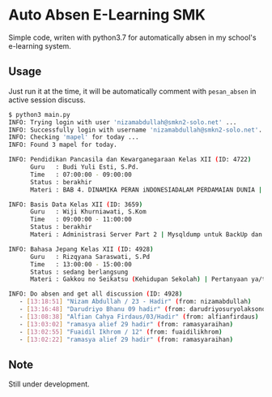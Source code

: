 # Auto Absen E-Learning SMK

Simple code, writen with python3.7 for automatically absen in my school's e-learning system.

## Usage

Just run it at the time, it will be automatically comment with `pesan_absen` in active session discuss.

```bash
$ python3 main.py 
INFO: Trying login with user 'nizamabdullah@smkn2-solo.net' ... 
INFO: Successfully login with username 'nizamabdullah@smkn2-solo.net'.
INFO: Checking 'mapel' for today ...
INFO: Found 3 mapel for today.

INFO: Pendidikan Pancasila dan Kewarganegaraan Kelas XII (ID: 4722)
      Guru   : Budi Yuli Esti, S.Pd.
      Time   : 07:00:00 - 09:00:00
      Status : berakhir
      Materi : BAB 4. DINAMIKA PERAN iNDONESIADALAM PERDAMAIAN DUNIA | B. Persatuan dan Kesatuan Bangsa Indonesia dari Masa ke Masa

INFO: Basis Data Kelas XII (ID: 3659)
      Guru   : Wiji Khurniawati, S.Kom
      Time   : 09:00:00 - 11:00:00
      Status : berakhir
      Materi : Administrasi Server Part 2 | Mysqldump untuk BackUp dan Restore Database

INFO: Bahasa Jepang Kelas XII (ID: 4928)
      Guru   : Rizqyana Saraswati, S.Pd
      Time   : 13:00:00 - 15:00:00
      Status : sedang berlangsung
      Materi : Gakkou no Seikatsu (Kehidupan Sekolah) | Pertanyaan ya/tidak (hai/iie)

INFO: Do absen and get all discussion (ID: 4928)
   - [13:18:51] "Nizam Abdullah / 23 - Hadir" (from: nizamabdullah)
   - [13:16:48] "Darudriyo Bhanu 09 hadir" (from: darudriyosuryolaksono)
   - [13:08:38] "Alfian Cahya Firdaus/03/Hadir" (from: alfianfirdaus)
   - [13:03:02] "ramasya alief 29 hadir" (from: ramasyaraihan)
   - [13:02:55] "Fuaidil Ikhrom / 12" (from: fuaidilikhrom)
   - [13:02:22] "ramasya alief 29 hadir" (from: ramasyaraihan)
```

## Note

Still under development.
